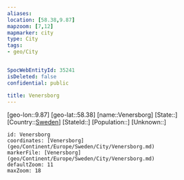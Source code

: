 ```yaml
---
aliases: 
location: [58.38,9.87]
mapzoom: [7,12] 
mapmarker: city 
type: City
tags:
- geo/City


SpocWebEntityId: 35241
isDeleted: false
confidential: public

title: Venersborg
---
```

[geo-lon::9.87]
[geo-lat::58.38]
[name::Venersborg]
[State::]
[Country::[Sweden](geo/Continent/Europe/Sweden.md)]
[StateId::]
[Population::]
[Unknown::]


```leaflet
id: Venersborg
coordinates: [Venersborg](geo/Continent/Europe/Sweden/City/Venersborg.md)
markerFile: [Venersborg](geo/Continent/Europe/Sweden/City/Venersborg.md)
defaultZoom: 11 
maxZoom: 18
```


